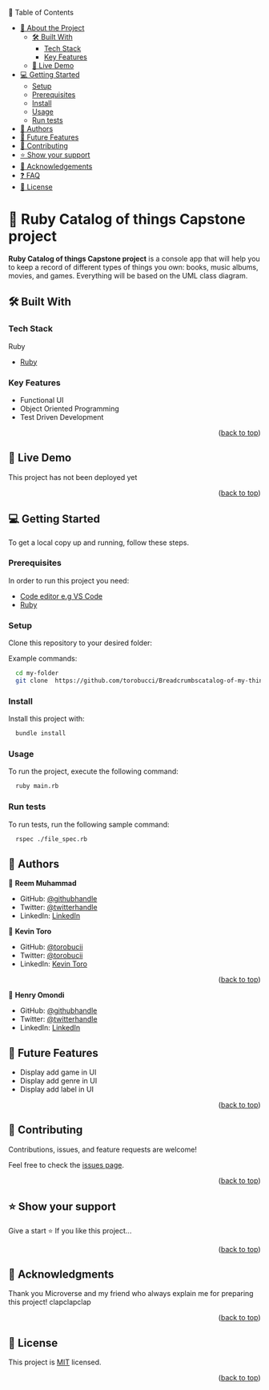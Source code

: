 📗 Table of Contents

- [📖 About the Project](#about-project)
  - [🛠 Built With](#built-with)
    - [Tech Stack](#tech-stack)
    - [Key Features](#key-features)
  - [🚀 Live Demo](#live-demo)
- [💻 Getting Started](#getting-started)
  - [Setup](#setup)
  - [Prerequisites](#prerequisites)
  - [Install](#install)
  - [Usage](#usage)
  - [Run tests](#run-tests)
- [👥 Authors](#authors)
- [🔭 Future Features](#future-features)
- [🤝 Contributing](#contributing)
- [⭐️ Show your support](#support)
- [🙏 Acknowledgements](#acknowledgements)
- [❓ FAQ](#faq)
- [📝 License](#license)

<!-- PROJECT DESCRIPTION -->

# 📖 Ruby Catalog of things Capstone project <a name="about-project"></a>

**Ruby Catalog of things Capstone project** is a console app that will help you to keep a record of different types of things you own: books, music albums, movies, and games. Everything will be based on the UML class diagram.

## 🛠 Built With <a name="built-with"></a>

### Tech Stack <a name="tech-stack"></a>

<summary>Ruby</summary>
  <ul>
    <li><a href="https://www.ruby-lang.org/en/">Ruby</a></li>
  </ul>
</details>

<!-- Features -->

### Key Features <a name="key-features"></a>
- Functional UI
- Object Oriented Programming
- Test Driven Development

<p align="right">(<a href="#readme-top">back to top</a>)</p>

<!-- LIVE DEMO -->

## 🚀 Live Demo <a name="live-demo"></a>

This project has not been deployed yet

<p align="right">(<a href="#readme-top">back to top</a>)</p>

<!-- GETTING STARTED -->

## 💻 Getting Started <a name="getting-started"></a>

To get a local copy up and running, follow these steps.

### Prerequisites

In order to run this project you need:

<ul>
    <li><a href="https://code.visualstudio.com/">Code editor e.g VS Code</a></li>
    <li><a href="https://www.ruby-lang.org/en/">Ruby</a></li>
  </ul>

### Setup

Clone this repository to your desired folder:

Example commands:

```sh
  cd my-folder
  git clone  https://github.com/torobucci/Breadcrumbscatalog-of-my-things.git
```

### Install

Install this project with:

```sh
  bundle install
```

### Usage

To run the project, execute the following command:

```sh
  ruby main.rb
```

### Run tests

To run tests, run the following sample command:

```sh
  rspec ./file_spec.rb
```

<!-- AUTHORS -->

## 👥 Authors <a name="authors"></a>


👤 **Reem Muhammad**

- GitHub: [@githubhandle](https://github.com/ReemMohamedAbdelfatah)
- Twitter: [@twitterhandle](https://twitter.com/ReemMoh67016126)
- LinkedIn: [LinkedIn](https://www.linkedin.com/in/reemmuhammad/)

👤 **Kevin Toro**
- GitHub: [@torobucii](https://github.com/torobucci)
- Twitter: [@torobucii](https://twitter.com/@torobucii)
- LinkedIn: [Kevin Toro](https://www.linkedin.com/in/kevin-toro-047181238/)
<p align="right">(<a href="#readme-top">back to top</a>)</p>

👤 **Henry Omondi**

- GitHub: [@githubhandle](https://github.com/Odongo006)
- Twitter: [@twitterhandle](twitter.com/HenryOdongo007)
- LinkedIn: [LinkedIn](https://www.linkedin.com/in/henry-odongo/)


<!-- FUTURE FEATURES -->

## 🔭 Future Features <a name="future-features"></a>

- Display add game in UI
- Display add genre in UI
- Display add label in UI


<p align="right">(<a href="#readme-top">back to top</a>)</p>

<!-- CONTRIBUTING -->

## 🤝 Contributing <a name="contributing"></a>

Contributions, issues, and feature requests are welcome!

Feel free to check the [issues page](https://github.com/torobucci/catalog-of-my-things/issues).

<p align="right">(<a href="#readme-top">back to top</a>)</p>

<!-- SUPPORT -->

## ⭐️ Show your support <a name="support"></a>

Give a start ⭐️ If you like this project...

<p align="right">(<a href="#readme-top">back to top</a>)</p>

<!-- ACKNOWLEDGEMENTS -->

## 🙏 Acknowledgments <a name="acknowledgements"></a>

Thank you Microverse and my friend who always explain me for preparing this project! clapclapclap

<p align="right">(<a href="#readme-top">back to top</a>)</p>

<!-- LICENSE -->

## 📝 License <a name="license"></a>

This project is [MIT](./LICENSE) licensed.

<p align="right">(<a href="#readme-top">back to top</a>)</p>
